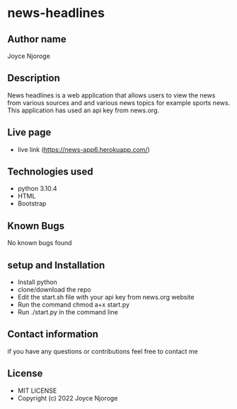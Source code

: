 # news-headlines

## Author name
Joyce Njoroge

## Description
News headlines is a web application that allows users to view the news from various sources and and various news topics for example sports news. This application has used an api key from news.org.

## Live page
* live link (https://news-app6.herokuapp.com/)

## Technologies used
* python 3.10.4
*  HTML 
* Bootstrap

## Known Bugs
No known bugs found

## setup and Installation
*  Install python 
*  clone/download the repo
*  Edit the start.sh file with your api key from news.org website
*  Run the command chmod a+x start.py
*  Run ./start.py in the command line

## Contact information
if you have any questions or contributions feel free to contact me

## License
* MIT LICENSE
* Copyright (c) 2022 Joyce Njoroge